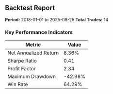 
## Backtest Report

**Period:** 2018-01-01 to 2025-08-25
**Total Trades:** 14

### Key Performance Indicators
| Metric | Value |
| --- | --- |
| Net Annualized Return | 8.36% |
| Sharpe Ratio | 0.41 |
| Profit Factor | 2.34 |
| Maximum Drawdown | -42.98% |
| Win Rate | 64.29% |

